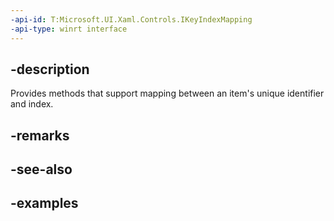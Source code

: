 ```yaml
---
-api-id: T:Microsoft.UI.Xaml.Controls.IKeyIndexMapping
-api-type: winrt interface
---
```


## -description

Provides methods that support mapping between an item's unique identifier and index.

## -remarks

## -see-also

## -examples

